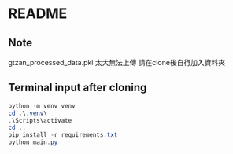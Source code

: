 # README

## Note

gtzan_processed_data.pkl 太大無法上傳 請在clone後自行加入資料夾

## Terminal input after cloning

```powershell
python -m venv venv
cd .\.venv\
.\Scripts\activate 
cd ..
pip install -r requirements.txt
python main.py
```
